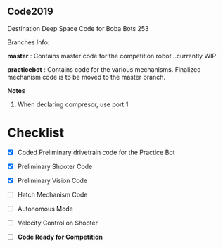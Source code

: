 ## Code2019
Destination Deep Space Code for Boba Bots 253

Branches Info:

**master** : Contains master code for the competition robot...currently WIP

**practicebot** : Contains code for the various mechanisms. Finalized mechanism code is to be moved to the master branch.

**Notes**
1. When declaring compresor, use port 1

# Checklist
- [x] Coded Preliminary drivetrain code for the Practice Bot
- [x] Preliminary Shooter Code
- [x] Preliminary Vision Code
- [ ] Hatch Mechanism Code
- [ ] Autonomous Mode
- [ ] Velocity Control on Shooter
- [ ] **Code Ready for Competition**



